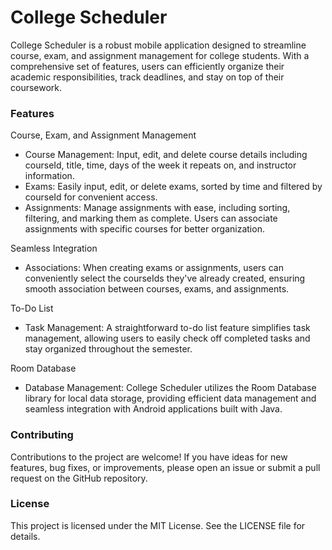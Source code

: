 # College Scheduler

College Scheduler is a robust mobile application designed to streamline course, exam, and assignment management for college students. With a comprehensive set of features, users can efficiently organize their academic responsibilities, track deadlines, and stay on top of their coursework.
### Features
Course, Exam, and Assignment Management
- Course Management: Input, edit, and delete course details including courseId, title, time, days of the week it repeats on, and instructor information.
- Exams: Easily input, edit, or delete exams, sorted by time and filtered by courseId for convenient access.
- Assignments: Manage assignments with ease, including sorting, filtering, and marking them as complete. Users can associate assignments with specific courses for better organization.

Seamless Integration
- Associations: When creating exams or assignments, users can conveniently select the courseIds they've already created, ensuring smooth association between courses, exams, and assignments.

To-Do List
- Task Management: A straightforward to-do list feature simplifies task management, allowing users to easily check off completed tasks and stay organized throughout the semester.

Room Database
- Database Management: College Scheduler utilizes the Room Database library for local data storage, providing efficient data management and seamless integration with Android applications built with Java.

### Contributing
Contributions to the project are welcome! If you have ideas for new features, bug fixes, or improvements, please open an issue or submit a pull request on the GitHub repository.

### License
This project is licensed under the MIT License. See the LICENSE file for details.
